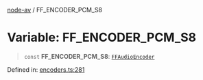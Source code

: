[node-av](../globals.md) / FF\_ENCODER\_PCM\_S8

# Variable: FF\_ENCODER\_PCM\_S8

> `const` **FF\_ENCODER\_PCM\_S8**: [`FFAudioEncoder`](../type-aliases/FFAudioEncoder.md)

Defined in: [encoders.ts:281](https://github.com/seydx/av/blob/f8631fc881b394300b1479f511d55cf1c370a87f/src/constants/encoders.ts#L281)
